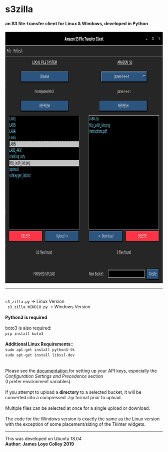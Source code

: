 # s3zilla
#### an S3 file-transfer client for Linux & Windows, developed in Python

<img src="https://github.com/rootVIII/s3zilla/blob/master/sc.png" alt="ex" height="800" width="950">
<hr>
<br>
<code>s3_zilla.py</code> -> Linux Version
<br>
<code> s3_zilla_WIND10.py</code>  -> Windows Version
<br><br>
<strong>Python3 is required</strong>
<br><br>
boto3 is also required:
<br>
<code>pip install boto3</code>
<br>
<br>
<strong>Additional Linux Requirements:</strong>:
<br> 
<code>sudo apt-get install python3-tk</code>
<br>
<code>sudo apt-get install libssl-dev</code>
<br>
<br>
<br>
Please see the 
<a href="https://docs.aws.amazon.com/cli/latest/userguide/cli-chap-configure.html">
    documentation
</a>
for setting up your API keys, especially the <i>Configuration Settings and Precedence</i> section <br>
(I prefer environment variables).
<br><br>
If you attempt to upload a <b>directory</b> to a selected bucket, it will
be converted into a compressed .zip format prior to upload.
<br><br>
Multiple files can be selected at once for a single upload or download.
<br><br>
The code for the Windows version is exactly the same as the Linux version with the exception of some
placement/sizing of the Tkinter widgets.
<hr>
This was developed on Ubuntu 18.04
<br>
<b>Author: James Loye Colley  2019</b>
